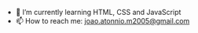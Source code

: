 - 🌱 I’m currently learning HTML, CSS and JavaScript
- 📫 How to reach me: joao.atonnio.m2005@gmail.com

